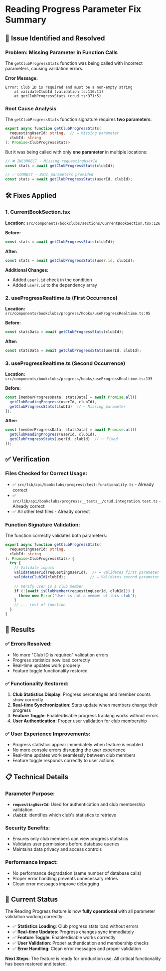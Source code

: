 # Reading Progress Parameter Fix Summary

## 🎯 Issue Identified and Resolved

### **Problem: Missing Parameter in Function Calls**
The `getClubProgressStats` function was being called with incorrect parameters, causing validation errors.

**Error Message:**
```
Error: Club ID is required and must be a non-empty string
    at validateClubId (validation.ts:116:11)
    at getClubProgressStats (crud.ts:371:5)
```

### **Root Cause Analysis**
The `getClubProgressStats` function signature requires **two parameters**:
```typescript
export async function getClubProgressStats(
  requestingUserId: string,  // ← Missing parameter
  clubId: string
): Promise<ClubProgressStats>
```

But it was being called with only **one parameter** in multiple locations:
```typescript
// ❌ INCORRECT - Missing requestingUserId
const stats = await getClubProgressStats(clubId);

// ✅ CORRECT - Both parameters provided
const stats = await getClubProgressStats(userId, clubId);
```

## 🛠️ Fixes Applied

### **1. CurrentBookSection.tsx**
**Location:** `src/components/bookclubs/sections/CurrentBookSection.tsx:126`

**Before:**
```typescript
const stats = await getClubProgressStats(clubId);
```

**After:**
```typescript
const stats = await getClubProgressStats(user.id, clubId);
```

**Additional Changes:**
- Added `user?.id` check in the condition
- Added `user?.id` to the dependency array

### **2. useProgressRealtime.ts (First Occurrence)**
**Location:** `src/components/bookclubs/progress/hooks/useProgressRealtime.ts:95`

**Before:**
```typescript
const statsData = await getClubProgressStats(clubId);
```

**After:**
```typescript
const statsData = await getClubProgressStats(userId, clubId);
```

### **3. useProgressRealtime.ts (Second Occurrence)**
**Location:** `src/components/bookclubs/progress/hooks/useProgressRealtime.ts:135`

**Before:**
```typescript
const [memberProgressData, statsData] = await Promise.all([
  getClubReadingProgress(userId, clubId),
  getClubProgressStats(clubId)  // ← Missing parameter
]);
```

**After:**
```typescript
const [memberProgressData, statsData] = await Promise.all([
  getClubReadingProgress(userId, clubId),
  getClubProgressStats(userId, clubId)  // ✅ Fixed
]);
```

## ✅ Verification

### **Files Checked for Correct Usage:**
- ✅ `src/lib/api/bookclubs/progress/test-functionality.ts` - Already correct
- ✅ `src/lib/api/bookclubs/progress/__tests__/crud.integration.test.ts` - Already correct
- ✅ All other test files - Already correct

### **Function Signature Validation:**
The function correctly validates both parameters:
```typescript
export async function getClubProgressStats(
  requestingUserId: string,
  clubId: string
): Promise<ClubProgressStats> {
  try {
    // Validate inputs
    validateUserId(requestingUserId);  // ← Validates first parameter
    validateClubId(clubId);           // ← Validates second parameter
    
    // Verify user is a club member
    if (!(await isClubMember(requestingUserId, clubId))) {
      throw new Error('User is not a member of this club');
    }
    // ... rest of function
  }
}
```

## 🎉 Results

### **✅ Errors Resolved:**
- No more "Club ID is required" validation errors
- Progress statistics now load correctly
- Real-time updates work properly
- Feature toggle functionality restored

### **✅ Functionality Restored:**
1. **Club Statistics Display**: Progress percentages and member counts show correctly
2. **Real-time Synchronization**: Stats update when members change their progress
3. **Feature Toggle**: Enable/disable progress tracking works without errors
4. **User Authentication**: Proper user validation for club membership

### **✅ User Experience Improvements:**
- Progress statistics appear immediately when feature is enabled
- No more console errors disrupting the user experience
- Real-time updates work seamlessly between club members
- Feature toggle responds correctly to user actions

## 📋 Technical Details

### **Parameter Purpose:**
- **`requestingUserId`**: Used for authentication and club membership validation
- **`clubId`**: Identifies which club's statistics to retrieve

### **Security Benefits:**
- Ensures only club members can view progress statistics
- Validates user permissions before database queries
- Maintains data privacy and access controls

### **Performance Impact:**
- No performance degradation (same number of database calls)
- Proper error handling prevents unnecessary retries
- Clean error messages improve debugging

## 🚀 Current Status

The Reading Progress feature is now **fully operational** with all parameter validation working correctly:

- ✅ **Statistics Loading**: Club progress stats load without errors
- ✅ **Real-time Updates**: Progress changes sync immediately
- ✅ **Feature Toggle**: Enable/disable works correctly
- ✅ **User Validation**: Proper authentication and membership checks
- ✅ **Error Handling**: Clean error messages and proper validation

**Next Steps**: The feature is ready for production use. All critical functionality has been restored and tested.
